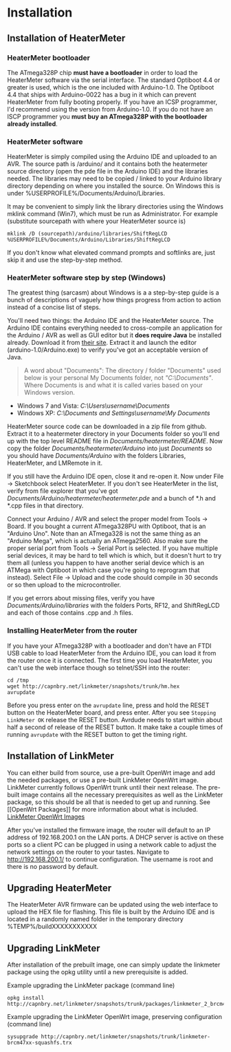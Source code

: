 # Installation
## Installation of HeaterMeter

### HeaterMeter bootloader
The ATmega328P chip **must have a bootloader** in order to load the HeaterMeter software via the serial interface. The standard Optiboot 4.4 or greater is used, which is the one included with Arduino-1.0. The Optiboot 4.4 that ships with Arduino-0022 has a bug in it which can prevent HeaterMeter from fully booting properly. If you have an ICSP programmer, I'd recommend using the version from Arduino-1.0. If you do not have an ISCP programmer you **must buy an ATmega328P with the bootloader already installed**.

### HeaterMeter software
HeaterMeter is simply compiled using the Arduino IDE and uploaded to an AVR.  The source path is /arduino/ and it contains both the heatermeter source directory (open the pde file in the Arduino IDE) and the libraries needed.  The libraries may need to be copied / linked to your Arduino library directory depending on where you installed the source.  On Windows this is under %USERPROFILE%/Documents/Arduino/Libraries. 

It may be convenient to simply link the library directories using the Windows mklink command (Win7), which must be run as Administrator.  For example (substitute sourcepath with where your HeaterMeter source is)

    mklink /D (sourcepath)/arduino/libraries/ShiftRegLCD %USERPROFILE%/Documents/Arduino/Libraries/ShiftRegLCD

If you don't know what elevated command prompts and softlinks are, just skip it and use the step-by-step method.

### HeaterMeter software step by step (Windows)
The greatest thing (sarcasm) about Windows is a a step-by-step guide is a bunch of descriptions of vaguely how things progress from action to action instead of a concise list of steps.

You'll need two things: the Arduino IDE and the HeaterMeter source.  The Arduino IDE contains everything needed to cross-compile an application for the Arduino / AVR as well as GUI editor but it **does require Java** be installed already.  Download it from [their site](http://www.arduino.cc/en/Main/Software).  Extract it and launch the editor (arduino-1.0/Arduino.exe) to verify you've got an acceptable version of Java.

> A word about "Documents": The directory / folder "Documents" used below is your personal My Documents folder, not *"C:\Documents\"*.  Where Documents is and what it is called varies based on your Windows version.

* Windows 7 and Vista: *C:\Users\username\Documents*
* Windows XP: *C:\Documents and Settings\username\My Documents*

HeaterMeter source code can be downloaded in a zip file from github.  Extract it to a heatermeter directory in your Documents folder so you'll end up with the top level README file in *Documents/heatermeter/README*.  Now copy the folder *Documents/heatermeter/Arduino* into just *Documents* so you should have *Documents/Arduino* with the folders Libraries, HeaterMeter, and LMRemote in it.

If you still have the Arduino IDE open, close it and re-open it.  Now under File -> Sketchbook select HeaterMeter.  If you don't see HeaterMeter in the list, verify from file explorer that you've got *Documents/Arduino/heatermeter/heatermeter.pde* and a bunch of *.h and *.cpp files in that directory.

Connect your Arduino / AVR and select the proper model from Tools -> Board. If you bought a current ATmega328PU with Optiboot, that is an "Arduino Uno".  Note than an ATmega328 is not the same thing as an "Arduino Mega", which is actually an ATmega2560. Also make sure the proper serial port from Tools -> Serial Port is selected.  If you have multiple serial devices, it may be hard to tell which is which, but it doesn't hurt to try them all (unless you happen to have another serial device which is an ATMega with Optiboot in which case you're going to reprogram that instead).  Select File -> Upload and the code should compile in 30 seconds or so then upload to the microcontroller.

If you get errors about missing files, verify you have *Documents/Arduino/libraries* with the folders Ports, RF12, and ShiftRegLCD and each of those contains .cpp and .h files.

### Installing HeaterMeter from the router
If you have your ATmega328P with a bootloader and don't have an FTDI USB cable to load HeaterMeter from the Arduino IDE, you can load it from the router once it is connected.  The first time you load HeaterMeter, you can't use the web interface though so telnet/SSH into the router:

```
cd /tmp
wget http://capnbry.net/linkmeter/snapshots/trunk/hm.hex
avrupdate
```

Before you press enter on the ```avrupdate``` line, press and hold the RESET button on the HeaterMeter board, and press enter.  After you see ```Stopping LinkMeter OK``` release the RESET button. Avrdude needs to start within about half a second of release of the RESET button. It make take a couple times of running ```avrupdate``` with the RESET button to get the timing right.

## Installation of LinkMeter
You can either build from source, use a pre-built OpenWrt image and add the needed packages, or use a pre-built LinkMeter OpenWrt image. LinkMeter currently follows OpenWrt trunk until their next release.  The pre-built image contains all the necessary prerequisites as well as the LinkMeter package, so this should be all that is needed to get up and running.  See [[OpenWrt Packages]] for more information about what is included.  
[LinkMeter OpenWrt Images](http://capnbry.net/linkmeter/snapshots/trunk/)

After you've installed the firmware image, the router will default to an IP address of 192.168.200.1 on the LAN ports.  A DHCP server is active on these ports so a client PC can be plugged in using a network cable to adjust the network settings on the router to your tastes. Navigate to <http://192.168.200.1/> to continue configuration.  The username is root and there is no password by default.

## Upgrading HeaterMeter
The HeaterMeter AVR firmware can be updated using the web interface to upload the HEX file for flashing.  This file is built by the Arduino IDE and is located in a randomly named folder in the temporary directory %TEMP%/buildXXXXXXXXXXX

## Upgrading LinkMeter
After installation of the prebuilt image, one can simply update the linkmeter package using the opkg utility until a new prerequisite is added.

Example upgrading the LinkMeter package (command line)

    opkg install http://capnbry.net/linkmeter/snapshots/trunk/packages/linkmeter_2_brcm47xx.ipk

Example upgrading the LinkMeter OpenWrt image, preserving configuration (command line)

    sysupgrade http://capnbry.net/linkmeter/snapshots/trunk/linkmeter-brcm47xx-squashfs.trx